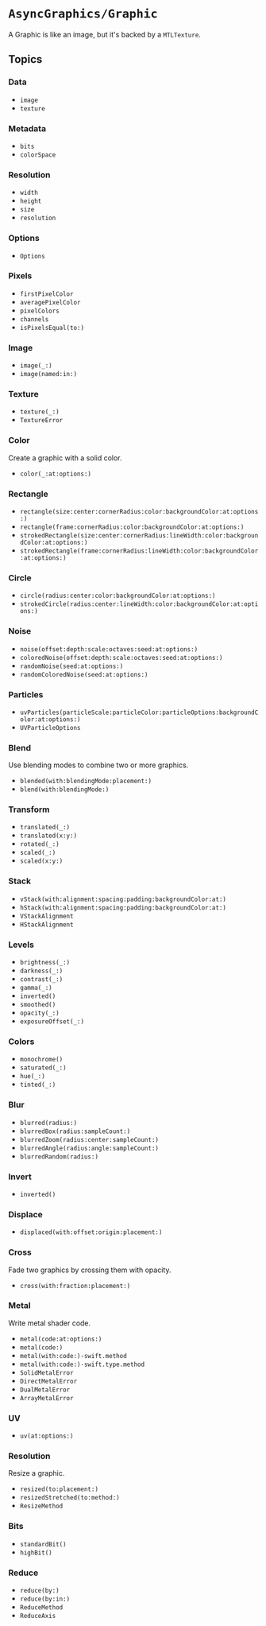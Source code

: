 # ``AsyncGraphics/Graphic``

A Graphic is like an image, but it's backed by a `MTLTexture`. 

## Topics

### Data

- ``image``
- ``texture``

### Metadata

- ``bits``
- ``colorSpace``

### Resolution

- ``width``
- ``height``
- ``size``
- ``resolution``

### Options

- ``Options``

### Pixels

- ``firstPixelColor``
- ``averagePixelColor``
- ``pixelColors``
- ``channels``
- ``isPixelsEqual(to:)``

### Image

- ``image(_:)``
- ``image(named:in:)``

### Texture

- ``texture(_:)``
- ``TextureError``

### Color

Create a graphic with a solid color.

- ``color(_:at:options:)``

### Rectangle

- ``rectangle(size:center:cornerRadius:color:backgroundColor:at:options:)``
- ``rectangle(frame:cornerRadius:color:backgroundColor:at:options:)``
- ``strokedRectangle(size:center:cornerRadius:lineWidth:color:backgroundColor:at:options:)``
- ``strokedRectangle(frame:cornerRadius:lineWidth:color:backgroundColor:at:options:)``

### Circle

- ``circle(radius:center:color:backgroundColor:at:options:)``
- ``strokedCircle(radius:center:lineWidth:color:backgroundColor:at:options:)``

### Noise

- ``noise(offset:depth:scale:octaves:seed:at:options:)``
- ``coloredNoise(offset:depth:scale:octaves:seed:at:options:)``
- ``randomNoise(seed:at:options:)``
- ``randomColoredNoise(seed:at:options:)``

### Particles

- ``uvParticles(particleScale:particleColor:particleOptions:backgroundColor:at:options:)``
- ``UVParticleOptions``

### Blend

Use blending modes to combine two or more graphics.

- ``blended(with:blendingMode:placement:)``
- ``blend(with:blendingMode:)``

### Transform

- ``translated(_:)``
- ``translated(x:y:)``
- ``rotated(_:)``
- ``scaled(_:)``
- ``scaled(x:y:)``

### Stack

- ``vStack(with:alignment:spacing:padding:backgroundColor:at:)``
- ``hStack(with:alignment:spacing:padding:backgroundColor:at:)``
- ``VStackAlignment``
- ``HStackAlignment``

### Levels

- ``brightness(_:)``
- ``darkness(_:)``
- ``contrast(_:)``
- ``gamma(_:)``
- ``inverted()``
- ``smoothed()``
- ``opacity(_:)``
- ``exposureOffset(_:)``

### Colors

- ``monochrome()``
- ``saturated(_:)``
- ``hue(_:)``
- ``tinted(_:)``

### Blur

- ``blurred(radius:)``
- ``blurredBox(radius:sampleCount:)``
- ``blurredZoom(radius:center:sampleCount:)``
- ``blurredAngle(radius:angle:sampleCount:)``
- ``blurredRandom(radius:)``

### Invert

- ``inverted()``

### Displace

- ``displaced(with:offset:origin:placement:)``

### Cross

Fade two graphics by crossing them with opacity.

- ``cross(with:fraction:placement:)``

### Metal

Write metal shader code.

- ``metal(code:at:options:)``
- ``metal(code:)``
- ``metal(with:code:)-swift.method``
- ``metal(with:code:)-swift.type.method``
- ``SolidMetalError``
- ``DirectMetalError``
- ``DualMetalError``
- ``ArrayMetalError``

### UV

- ``uv(at:options:)``

### Resolution

Resize a graphic.

- ``resized(to:placement:)``
- ``resizedStretched(to:method:)``
- ``ResizeMethod``

### Bits

- ``standardBit()``
- ``highBit()``

### Reduce

- ``reduce(by:)``
- ``reduce(by:in:)``
- ``ReduceMethod``
- ``ReduceAxis``
